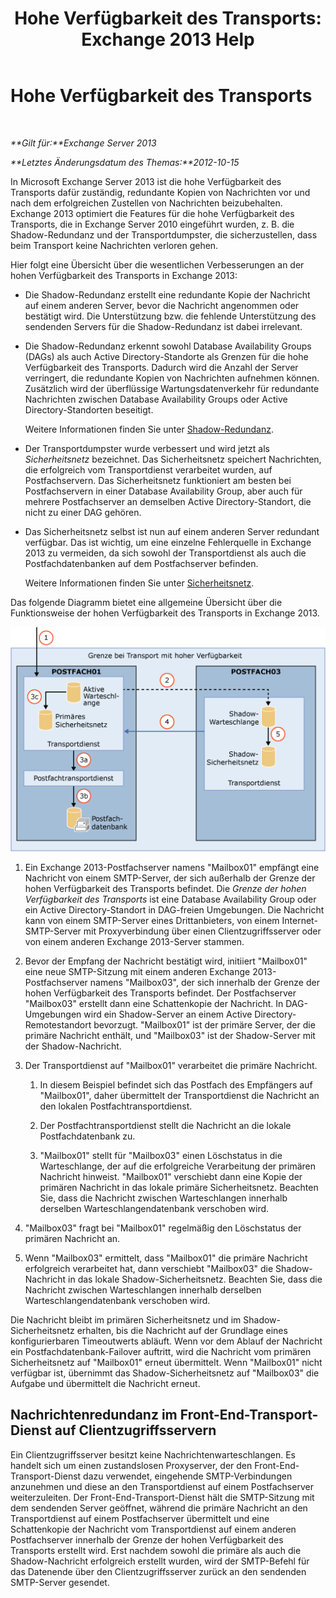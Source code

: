 ﻿---
title: 'Hohe Verfügbarkeit des Transports: Exchange 2013 Help'
TOCTitle: Hohe Verfügbarkeit des Transports
ms:assetid: e9ec6d05-f441-4cca-8592-8f7469948299
ms:mtpsurl: https://technet.microsoft.com/de-de/library/JJ657506(v=EXCHG.150)
ms:contentKeyID: 50476980
ms.date: 04/24/2018
mtps_version: v=EXCHG.150
ms.translationtype: HT
---

# Hohe Verfügbarkeit des Transports

 

_**Gilt für:**Exchange Server 2013_

_**Letztes Änderungsdatum des Themas:**2012-10-15_

In Microsoft Exchange Server 2013 ist die hohe Verfügbarkeit des Transports dafür zuständig, redundante Kopien von Nachrichten vor und nach dem erfolgreichen Zustellen von Nachrichten beizubehalten. Exchange 2013 optimiert die Features für die hohe Verfügbarkeit des Transports, die in Exchange Server 2010 eingeführt wurden, z. B. die Shadow-Redundanz und der Transportdumpster, die sicherzustellen, dass beim Transport keine Nachrichten verloren gehen.

Hier folgt eine Übersicht über die wesentlichen Verbesserungen an der hohen Verfügbarkeit des Transports in Exchange 2013:

  - Die Shadow-Redundanz erstellt eine redundante Kopie der Nachricht auf einem anderen Server, bevor die Nachricht angenommen oder bestätigt wird. Die Unterstützung bzw. die fehlende Unterstützung des sendenden Servers für die Shadow-Redundanz ist dabei irrelevant.

  - Die Shadow-Redundanz erkennt sowohl Database Availability Groups (DAGs) als auch Active Directory-Standorte als Grenzen für die hohe Verfügbarkeit des Transports. Dadurch wird die Anzahl der Server verringert, die redundante Kopien von Nachrichten aufnehmen können. Zusätzlich wird der überflüssige Wartungsdatenverkehr für redundante Nachrichten zwischen Database Availability Groups oder Active Directory-Standorten beseitigt.
    
    Weitere Informationen finden Sie unter [Shadow-Redundanz](shadow-redundancy-exchange-2013-help.md).

  - Der Transportdumpster wurde verbessert und wird jetzt als *Sicherheitsnetz* bezeichnet. Das Sicherheitsnetz speichert Nachrichten, die erfolgreich vom Transportdienst verarbeitet wurden, auf Postfachservern. Das Sicherheitsnetz funktioniert am besten bei Postfachservern in einer Database Availability Group, aber auch für mehrere Postfachserver an demselben Active Directory-Standort, die nicht zu einer DAG gehören.

  - Das Sicherheitsnetz selbst ist nun auf einem anderen Server redundant verfügbar. Das ist wichtig, um eine einzelne Fehlerquelle in Exchange 2013 zu vermeiden, da sich sowohl der Transportdienst als auch die Postfachdatenbanken auf dem Postfachserver befinden.
    
    Weitere Informationen finden Sie unter [Sicherheitsnetz](safety-net-exchange-2013-help.md).

Das folgende Diagramm bietet eine allgemeine Übersicht über die Funktionsweise der hohen Verfügbarkeit des Transports in Exchange 2013.

![Übersicht über die hohe Verfügbarkeit des Transports](images/JJ657506.88f2284d-8afe-4c8f-94a6-cd4c097a55d8(EXCHG.150).gif "Übersicht über die hohe Verfügbarkeit des Transports")

1.  Ein Exchange 2013-Postfachserver namens "Mailbox01" empfängt eine Nachricht von einem SMTP-Server, der sich außerhalb der Grenze der hohen Verfügbarkeit des Transports befindet. Die *Grenze der hohen Verfügbarkeit des Transports* ist eine Database Availability Group oder ein Active Directory-Standort in DAG-freien Umgebungen. Die Nachricht kann von einem SMTP-Server eines Drittanbieters, von einem Internet-SMTP-Server mit Proxyverbindung über einen Clientzugriffsserver oder von einem anderen Exchange 2013-Server stammen.

2.  Bevor der Empfang der Nachricht bestätigt wird, initiiert "Mailbox01" eine neue SMTP-Sitzung mit einem anderen Exchange 2013-Postfachserver namens "Mailbox03", der sich innerhalb der Grenze der hohen Verfügbarkeit des Transports befindet. Der Postfachserver "Mailbox03" erstellt dann eine Schattenkopie der Nachricht. In DAG-Umgebungen wird ein Shadow-Server an einem Active Directory-Remotestandort bevorzugt. "Mailbox01" ist der primäre Server, der die primäre Nachricht enthält, und "Mailbox03" ist der Shadow-Server mit der Shadow-Nachricht.

3.  Der Transportdienst auf "Mailbox01" verarbeitet die primäre Nachricht.
    
    1.  In diesem Beispiel befindet sich das Postfach des Empfängers auf "Mailbox01", daher übermittelt der Transportdienst die Nachricht an den lokalen Postfachtransportdienst.
    
    2.  Der Postfachtransportdienst stellt die Nachricht an die lokale Postfachdatenbank zu.
    
    3.  "Mailbox01" stellt für "Mailbox03" einen Löschstatus in die Warteschlange, der auf die erfolgreiche Verarbeitung der primären Nachricht hinweist. "Mailbox01" verschiebt dann eine Kopie der primären Nachricht in das lokale primäre Sicherheitsnetz. Beachten Sie, dass die Nachricht zwischen Warteschlangen innerhalb derselben Warteschlangendatenbank verschoben wird.

4.  "Mailbox03" fragt bei "Mailbox01" regelmäßig den Löschstatus der primären Nachricht an.

5.  Wenn "Mailbox03" ermittelt, dass "Mailbox01" die primäre Nachricht erfolgreich verarbeitet hat, dann verschiebt "Mailbox03" die Shadow-Nachricht in das lokale Shadow-Sicherheitsnetz. Beachten Sie, dass die Nachricht zwischen Warteschlangen innerhalb derselben Warteschlangendatenbank verschoben wird.

Die Nachricht bleibt im primären Sicherheitsnetz und im Shadow-Sicherheitsnetz erhalten, bis die Nachricht auf der Grundlage eines konfigurierbaren Timeoutwerts abläuft. Wenn vor dem Ablauf der Nachricht ein Postfachdatenbank-Failover auftritt, wird die Nachricht vom primären Sicherheitsnetz auf "Mailbox01" erneut übermittelt. Wenn "Mailbox01" nicht verfügbar ist, übernimmt das Shadow-Sicherheitsnetz auf "Mailbox03" die Aufgabe und übermittelt die Nachricht erneut.

## Nachrichtenredundanz im Front-End-Transport-Dienst auf Clientzugriffsservern

Ein Clientzugriffsserver besitzt keine Nachrichtenwarteschlangen. Es handelt sich um einen zustandslosen Proxyserver, der den Front-End-Transport-Dienst dazu verwendet, eingehende SMTP-Verbindungen anzunehmen und diese an den Transportdienst auf einem Postfachserver weiterzuleiten. Der Front-End-Transport-Dienst hält die SMTP-Sitzung mit dem sendenden Server geöffnet, während die primäre Nachricht an den Transportdienst auf einem Postfachserver übermittelt und eine Schattenkopie der Nachricht vom Transportdienst auf einem anderen Postfachserver innerhalb der Grenze der hohen Verfügbarkeit des Transports erstellt wird. Erst nachdem sowohl die primäre als auch die Shadow-Nachricht erfolgreich erstellt wurden, wird der SMTP-Befehl für das Datenende über den Clientzugriffsserver zurück an den sendenden SMTP-Server gesendet.

